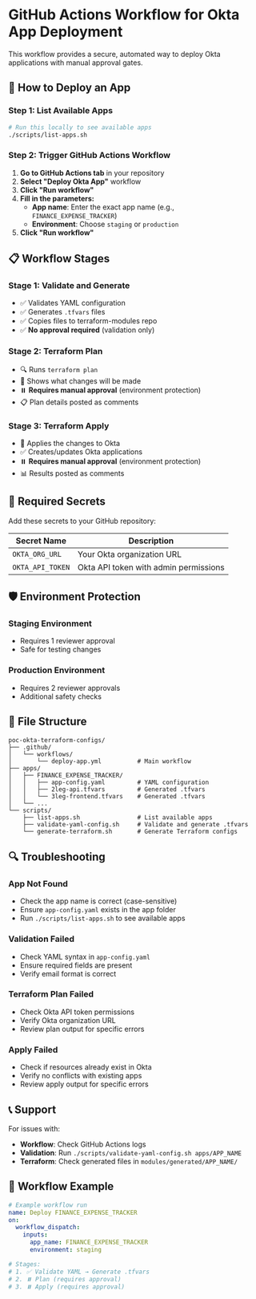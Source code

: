 # GitHub Actions Workflow for Okta App Deployment

This workflow provides a secure, automated way to deploy Okta applications with manual approval gates.

## 🚀 How to Deploy an App

### **Step 1: List Available Apps**
```bash
# Run this locally to see available apps
./scripts/list-apps.sh
```

### **Step 2: Trigger GitHub Actions Workflow**

1. **Go to GitHub Actions tab** in your repository
2. **Select "Deploy Okta App"** workflow
3. **Click "Run workflow"**
4. **Fill in the parameters:**
   - **App name**: Enter the exact app name (e.g., `FINANCE_EXPENSE_TRACKER`)
   - **Environment**: Choose `staging` or `production`
5. **Click "Run workflow"**

## 📋 Workflow Stages

### **Stage 1: Validate and Generate**
- ✅ Validates YAML configuration
- ✅ Generates `.tfvars` files
- ✅ Copies files to terraform-modules repo
- ✅ **No approval required** (validation only)

### **Stage 2: Terraform Plan**
- 🔍 Runs `terraform plan`
- 📝 Shows what changes will be made
- ⏸️ **Requires manual approval** (environment protection)
- 📋 Plan details posted as comments

### **Stage 3: Terraform Apply**
- 🚀 Applies the changes to Okta
- ✅ Creates/updates Okta applications
- ⏸️ **Requires manual approval** (environment protection)
- 📊 Results posted as comments

## 🔧 Required Secrets

Add these secrets to your GitHub repository:

| Secret Name | Description |
|-------------|-------------|
| `OKTA_ORG_URL` | Your Okta organization URL |
| `OKTA_API_TOKEN` | Okta API token with admin permissions |

## 🛡️ Environment Protection

### **Staging Environment**
- Requires 1 reviewer approval
- Safe for testing changes

### **Production Environment**
- Requires 2 reviewer approvals
- Additional safety checks

## 📁 File Structure

```
poc-okta-terraform-configs/
├── .github/
│   └── workflows/
│       └── deploy-app.yml          # Main workflow
├── apps/
│   ├── FINANCE_EXPENSE_TRACKER/
│   │   ├── app-config.yaml         # YAML configuration
│   │   ├── 2leg-api.tfvars         # Generated .tfvars
│   │   └── 3leg-frontend.tfvars    # Generated .tfvars
│   └── ...
└── scripts/
    ├── list-apps.sh                # List available apps
    ├── validate-yaml-config.sh     # Validate and generate .tfvars
    └── generate-terraform.sh       # Generate Terraform configs
```

## 🔍 Troubleshooting

### **App Not Found**
- Check the app name is correct (case-sensitive)
- Ensure `app-config.yaml` exists in the app folder
- Run `./scripts/list-apps.sh` to see available apps

### **Validation Failed**
- Check YAML syntax in `app-config.yaml`
- Ensure required fields are present
- Verify email format is correct

### **Terraform Plan Failed**
- Check Okta API token permissions
- Verify Okta organization URL
- Review plan output for specific errors

### **Apply Failed**
- Check if resources already exist in Okta
- Verify no conflicts with existing apps
- Review apply output for specific errors

## 📞 Support

For issues with:
- **Workflow**: Check GitHub Actions logs
- **Validation**: Run `./scripts/validate-yaml-config.sh apps/APP_NAME`
- **Terraform**: Check generated files in `modules/generated/APP_NAME/`

## 🔄 Workflow Example

```yaml
# Example workflow run
name: Deploy FINANCE_EXPENSE_TRACKER
on:
  workflow_dispatch:
    inputs:
      app_name: FINANCE_EXPENSE_TRACKER
      environment: staging

# Stages:
# 1. ✅ Validate YAML → Generate .tfvars
# 2. ⏸️ Plan (requires approval)
# 3. ⏸️ Apply (requires approval)
``` 